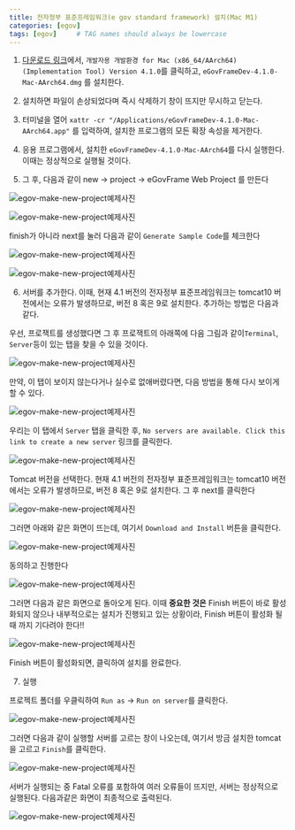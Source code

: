 ```yaml
---
title: 전자정부 표준프레임워크(e gov standard framework) 설치(Mac M1)
categories: [egov]
tags: [egov]     # TAG names should always be lowercase
---
```


1. [다운로드 링크](https://www.egovframe.go.kr/home/sub.do?menuNo=94)에서, `개발자용 개발환경 for Mac (x86_64/AArch64) (Implementation Tool) Version 4.1.0`를 클릭하고, `eGovFrameDev-4.1.0-Mac-AArch64.dmg` 를 설치한다.

2. 설치하면 파일이 손상되었다며 즉시 삭제하기 창이 뜨지만 무시하고 닫는다.

3. 터미널을 열어 `xattr -cr "/Applications/eGovFrameDev-4.1.0-Mac-AArch64.app"` 를 입력하여, 설치한 프로그램의 모든 확장 속성을 제거한다.

4. 응용 프로그램에서, 설치한 `eGovFrameDev-4.1.0-Mac-AArch64`를 다시 실행한다. 이때는 정상적으로 실행될 것이다.

5. 그 후, 다음과 같이 new -> project -> eGovFrame Web Project 를 만든다

![egov-make-new-project예제사진](https://hyunwoo1123.github.io/assets/img/egov/egov-make-new-project1.png)

![egov-make-new-project예제사진](https://hyunwoo1123.github.io/assets/img/egov/egov-make-new-project2.png)

finish가 아니라 next를 눌러 다음과 같이 `Generate Sample Code`를 체크한다

![egov-make-new-project예제사진](https://hyunwoo1123.github.io/assets/img/egov/egov-make-new-project2-1.png)

![egov-make-new-project예제사진](https://hyunwoo1123.github.io/assets/img/egov/egov-make-new-project2-2.png)


6. 서버를 추가한다. 이때, 현재 4.1 버전의 전자정부 표준프레임워크는 tomcat10 버전에서는 오류가 발생하므로, 버전 8 혹은 9로 설치한다. 추가하는 방법은 다음과 같다.

우선, 프로잭트를 생성했다면 그 후 프로잭트의 아래쪽에 다음 그림과 같이`Terminal`, `Server`등이 있는 탭을 찾을 수 있을 것이다.

![egov-make-new-project예제사진](https://hyunwoo1123.github.io/assets/img/egov/egov-make-new-project3-0.png)

만약, 이 탭이 보이지 않는다거나 실수로 없애버렸다면, 다음 방법을 통해 다시 보이게 할 수 있다.

![egov-make-new-project예제사진](https://hyunwoo1123.github.io/assets/img/egov/egov-make-new-project3-01.png)

우리는 이 탭에서 `Server` 탭을 클릭한 후, `No servers are available. Click this link to create a new server` 링크를 클릭한다.

![egov-make-new-project예제사진](https://hyunwoo1123.github.io/assets/img/egov/egov-make-new-project3.png)

Tomcat 버전을 선택한다. 현재 4.1 버전의 전자정부 표준프레임워크는 tomcat10 버전에서는 오류가 발생하므로, 버전 8 혹은 9로 설치한다. 그 후 next를 클릭한다

![egov-make-new-project예제사진](https://hyunwoo1123.github.io/assets/img/egov/egov-make-new-project4.png)

그러면 아래와 같은 화면이 뜨는데, 여기서 `Download and Install` 버튼을 클릭한다.

![egov-make-new-project예제사진](https://hyunwoo1123.github.io/assets/img/egov/egov-make-new-project4-1.png)

동의하고 진행한다

![egov-make-new-project예제사진](https://hyunwoo1123.github.io/assets/img/egov/egov-make-new-project4-2.png)

그러면 다음과 같은 화면으로 돌아오게 된다. 이때 **중요한 것은** Finish 버튼이 바로 활성화되지 않으나 내부적으로는 설치가 진행되고 있는 상황이라, Finish 버튼이 활성화 될 때 까지 기다려야 한다!!

![egov-make-new-project예제사진](https://hyunwoo1123.github.io/assets/img/egov/egov-make-new-project4-3.png)

Finish 버튼이 활성화되면, 클릭하여 설치를 완료한다.


7. 실행

프로젝트 폴더를 우클릭하여 `Run as` -> `Run on server`를 클릭한다.

![egov-make-new-project예제사진](https://hyunwoo1123.github.io/assets/img/egov/egov-make-new-project5.png)

그러면 다음과 같이 실행할 서버를 고르는 창이 나오는데, 여기서 방금 설치한 tomcat을 고르고 `Finish`를 클릭한다.

![egov-make-new-project예제사진](https://hyunwoo1123.github.io/assets/img/egov/egov-make-new-project6.png)

서버가 실행되는 중 Fatal 오류를 포함하여 여러 오류들이 뜨지만, 서버는 정상적으로 실행된다. 다음과같은 화면이 최종적으로 출력된다.

![egov-make-new-project예제사진](https://hyunwoo1123.github.io/assets/img/egov/egov-make-new-project7.png)


